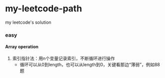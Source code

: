 # my-leetcode-path
my leetcode's solution

### easy

#### Array operation

1. 索引指针法：用n个变量记录索引，不断循环进行操作
    - 循环可以从0到length，也可以从length到0，关键看那边“薄弱”，例如88题
